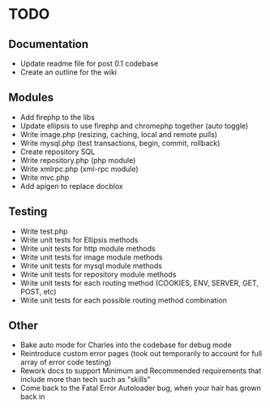 TODO
================================================================================

Documentation
--------------------------------------------------------------------------------
- Update readme file for post 0.1 codebase
- Create an outline for the wiki

Modules
--------------------------------------------------------------------------------
- Add firephp to the libs
- Update ellipsis to use firephp and chromephp together (auto toggle)
- Write image.php (resizing, caching, local and remote pulls)
- Write mysql.php (test transactions, begin, commit, rollback)
- Create repository SQL
- Write repository.php (php module)
- Write xmlrpc.php (xml-rpc module)
- Write mvc.php
- Add apigen to replace docblox

Testing
--------------------------------------------------------------------------------
- Write test.php
- Write unit tests for Ellipsis methods
- Write unit tests for http module methods
- Write unit tests for image module methods
- Write unit tests for mysql module methods
- Write unit tests for repository module methods
- Write unit tests for each routing method (COOKIES, ENV, SERVER, GET, POST, etc)
- Write unit tests for each possible routing method combination

Other
--------------------------------------------------------------------------------
- Bake auto mode for Charles into the codebase for debug mode
- Reintroduce custom error pages (took out temporarily to account for full array of error code testing)
- Rework docs to support Minimum and Recommended requirements that include more than tech such as "skills"
- Come back to the Fatal Error Autoloader bug, when your hair has grown back in


